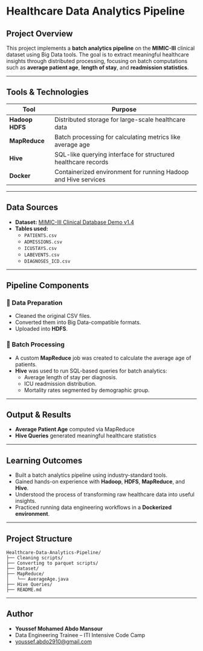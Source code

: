 #  Healthcare Data Analytics Pipeline

##  Project Overview  
This project implements a **batch analytics pipeline** on the **MIMIC-III** clinical dataset using Big Data tools. The goal is to extract meaningful healthcare insights through distributed processing, focusing on batch computations such as **average patient age**, **length of stay**, and **readmission statistics**.

---

##  Tools & Technologies  

| Tool           | Purpose                                                        |
|----------------|----------------------------------------------------------------|
| **Hadoop HDFS** | Distributed storage for large-scale healthcare data            |
| **MapReduce**   | Batch processing for calculating metrics like average age      |
| **Hive**        | SQL-like querying interface for structured healthcare records  |
| **Docker**      | Containerized environment for running Hadoop and Hive services |

---

##  Data Sources  

- **Dataset:** [MIMIC-III Clinical Database Demo v1.4](https://physionet.org/content/mimiciii-demo/1.4/)
- **Tables used:**
  - `PATIENTS.csv`
  - `ADMISSIONS.csv`
  - `ICUSTAYS.csv`
  - `LABEVENTS.csv`
  - `DIAGNOSES_ICD.csv`

---

##  Pipeline Components  

### 🔹 Data Preparation  
- Cleaned the original CSV files.
- Converted them into Big Data-compatible formats.
- Uploaded into **HDFS**.

### 🔹 Batch Processing  
- A custom **MapReduce** job was created to calculate the average age of patients.
- **Hive** was used to run SQL-based queries for batch analytics:
  - Average length of stay per diagnosis.
  - ICU readmission distribution.
  - Mortality rates segmented by demographic group.

---

##  Output & Results  

-  **Average Patient Age** computed via MapReduce
-  **Hive Queries** generated meaningful healthcare statistics

---

##  Learning Outcomes  

- Built a batch analytics pipeline using industry-standard tools.
- Gained hands-on experience with **Hadoop**, **HDFS**, **MapReduce**, and **Hive**.
- Understood the process of transforming raw healthcare data into useful insights.
- Practiced running data engineering workflows in a **Dockerized environment**.

---

##  Project Structure  

```
Healthcare-Data-Analytics-Pipeline/
├── Cleaning scripts/
├── Converting to parquet scripts/
├── Dataset/
├── MapReduce/
│   └── AverageAge.java
├── Hive Queries/
├── README.md
```

---

##  Author  

- **Youssef Mohamed Abdo Mansour**  
- Data Engineering Trainee – ITI Intensive Code Camp
- youssef.abdo2910@gmail.com
